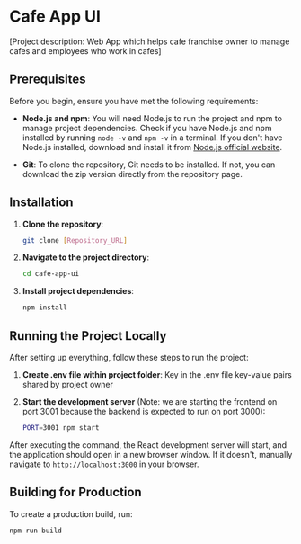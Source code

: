 # Cafe App UI

[Project description: Web App which helps cafe franchise owner to manage cafes and employees who work in cafes]

## Prerequisites

Before you begin, ensure you have met the following requirements:

- **Node.js and npm**: You will need Node.js to run the project and npm to manage project dependencies. Check if you have Node.js and npm installed by running `node -v` and `npm -v` in a terminal. If you don't have Node.js installed, download and install it from [Node.js official website](https://nodejs.org/).

- **Git**: To clone the repository, Git needs to be installed. If not, you can download the zip version directly from the repository page.

## Installation

1. **Clone the repository**:

    ```bash
    git clone [Repository_URL]
    ```

2. **Navigate to the project directory**:

    ```bash
    cd cafe-app-ui
    ```

3. **Install project dependencies**:

    ```bash
    npm install
    ```

## Running the Project Locally

After setting up everything, follow these steps to run the project:

1. **Create .env file within project folder**:
   Key in the .env file key-value pairs shared by project owner

2. **Start the development server** (Note: we are starting the frontend on port 3001 because the backend is expected to run on port 3000):

    ```bash
    PORT=3001 npm start
    ```

After executing the command, the React development server will start, and the application should open in a new browser window. If it doesn't, manually navigate to `http://localhost:3000` in your browser.

## Building for Production

To create a production build, run:

```bash
npm run build
